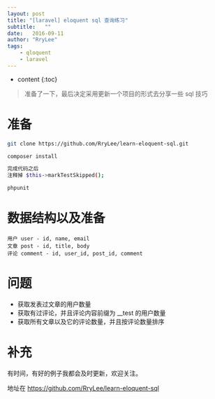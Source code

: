 ```yaml
---
layout: post
title: "[laravel] eloquent sql 查询练习"
subtitle:   ""
date:   2016-09-11
author: "RryLee"
tags:
    - qloquent
    - laravel
---
```


* content
{:toc}

> 准备了一下，最后决定采用更新一个项目的形式去分享一些 sql 技巧

# 准备

```bash
git clone https://github.com/RryLee/learn-eloquent-sql.git

composer install

完成代码之后
注释掉 $this->markTestSkipped();

phpunit
```

# 数据结构以及准备

```
用户 user - id, name, email
文章 post - id, title, body
评论 comment - id, user_id, post_id, comment
```

# 问题

- 获取发表过文章的用户数量
- 获取有过评论，并且评论内容前缀为 __test 的用户数量
- 获取所有文章以及它的评论数量，并且按评论数量排序

# 补充

有时间，有好的例子我都会及时更新，欢迎关注。

地址在 https://github.com/RryLee/learn-eloquent-sql
